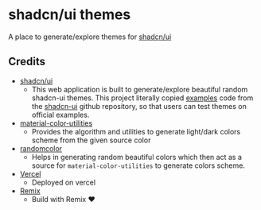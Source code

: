 # shadcn/ui themes

A place to generate/explore themes for [shadcn/ui](https://ui.shadcn.com)

## Credits

- [shadcn/ui](https://ui.shadcn.com)
  - This web application is built to generate/explore beautiful random shadcn-ui themes. This project literally copied [examples](https://github.com/shadcn-ui/ui/tree/main/apps/www/app/examples) code from the [shadcn-ui](https://github.com/shadcn-ui/ui) github repository, so that users can test themes on official examples.
- [material-color-utilities](https://github.com/material-foundation/material-color-utilities)
  - Provides the algorithm and utilities to generate light/dark colors scheme from the given source color
- [randomcolor](https://www.npmjs.com/package/randomcolor)
  - Helps in generating random beautiful colors which then act as a source for `material-color-utilities` to generate colors scheme.
- [Vercel](https://vercel.com/dashboard)
  - Deployed on vercel
- [Remix](https://remix.run/)
  - Build with Remix ❤️

